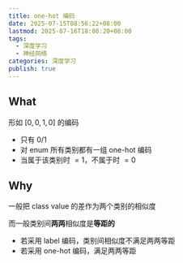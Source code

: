 ```yaml
---
title: one-hot 编码
date: 2025-07-15T08:56:22+08:00
lastmod: 2025-07-16T18:08:20+08:00
tags:
  - 深度学习
  - 神经网络
categories: 深度学习
publish: true
---
```


## What

形如 $[0,0,1,0]$ 的编码

- 只有 $0$/$1$
- 对 enum 所有类别都有一组 one-hot 编码
- 当属于该类别时 $=1$，不属于时 $=0$

## Why

一般把 class value 的差作为两个类别的相似度

而一般类别间**两两**相似度是**等距的**

- 若采用 label 编码，类别间相似度不满足两两等距
- 若采用 one-hot 编码，满足两两等距

